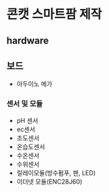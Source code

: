 # 콘캣 스마트팜 제작

## hardware
## 보드
- 아두이노 메가

### 센서 및 모듈
- pH 센서
- ec센서
- 조도센서
- 온습도센서
- 수온센서
- 수위센서
- 릴레이모듈(방수펌푸, 팬, LED)
- 이더넷 모듈(ENC28J60)
